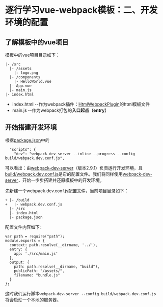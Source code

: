# 逐行学习vue-webpack模板：二、开发环境的配置

## 了解模板中的vue项目

模板中的vue项目目录如下：
```
|- /src
  |- /assets
    |- logo.png
  |- /components
    |- HelloWorld.vue
  |- App.vue
  |- main.js
|- index.html
```
* index.html --作为webpack插件：[HtmlWebpackPlugin](https://doc.webpack-china.org/plugins/html-webpack-plugin/)的html模板文件
* main.js --作为webpack打包的**入口起点（entry）**

## 开始搭建开发环境

根据[package.json](https://github.com/ZhenHe17/blog/blob/master/example/vue-webpack-boilerplate/chapter1/package-init-by-vue-cli.json)中的
```
  "scripts": {
    "dev": "webpack-dev-server --inline --progress --config build/webpack.dev.conf.js",
```
可以看出：由[webpack-dev-server](https://webpack.github.io/docs/webpack-dev-server.html)（版本2.9.1）负责运行开发环境，且[build/webpack.dev.conf.js](https://github.com/ZhenHe17/blog/blob/master/example/vue-webpack-boilerplate/chapter2/build/webpack.dev.conf.js)是它的配置文件。我们将同样使用[webpack-dev-server](https://webpack.github.io/docs/webpack-dev-server.html)，开始一步步搭建并还原模板中的开发环境。

先新建一个webpack.dev.conf.js配置文件，当前项目目录如下：
```
+ |- /build
+   |- webpack.dev.conf.js
  |- /src
  |- index.html
  |- package.json
```

配置文件内容如下:
```
var path = require("path");
module.exports = {
  context: path.resolve(__dirname, '../'), 
  entry: {
    app: './src/main.js'
  },
  output: {
    path: path.resolve(__dirname, "build"),
    publicPath: "/assets/",
    filename: "bundle.js"
  }
};
```
这时我们运行脚本``` webpack-dev-server --config build/webpack.dev.conf.js ```将会启动一个本地的服务器。
 <!-- > 开发环境(development)和生产环境(production)的构建目标差异很大。在开发环境中，我们需要具有强大的、具有实时重新加载(live reloading)或热模块替换(hot module replacement)能力的 source map 和 localhost server。而在生产环境中，我们的目标则转向于关注更小的 bundle，更轻量的 source map，以及更优化的资源，以改善加载时间。由于要遵循逻辑分离，我们通常建议为每个环境编写彼此独立的 webpack 配置。虽然，以上我们将生产环境和开发环境做了略微区分，但是，请注意，我们还是会遵循不重复原则(Don't repeat yourself - DRY)，保留一个“通用”配置。为了将这些配置合并在一起，我们将使用一个名为 webpack-merge 的工具。通过“通用”配置，我们不必在环境特定(environment-specific)的配置中重复代码。
```
+ |- /build
+   |- webpack.base.conf.js
+   |- webpack.dev.conf.js
  |- /src
    |- /assets
      |- logo.png
    |- /components
      |- HelloWorld.vue
    |- App.vue
    |- main.js
  |- index.html
  |- package.json
``` -->